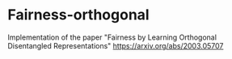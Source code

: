 # Fairness-orthogonal
Implementation of the paper "Fairness by Learning Orthogonal Disentangled Representations" https://arxiv.org/abs/2003.05707
